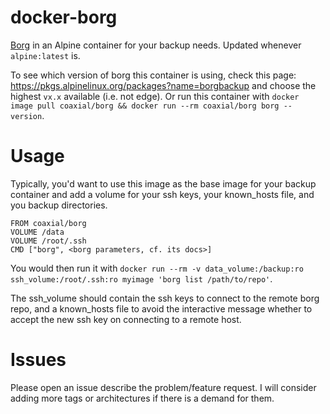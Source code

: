 # docker-borg

[Borg](https://borgbackup.readthedocs.io/) in an Alpine container for your backup needs. Updated whenever `alpine:latest`  is.

To see which version of borg this container is using, check this page: https://pkgs.alpinelinux.org/packages?name=borgbackup and choose the highest `vx.x` available (i.e. not edge). Or run this container with `docker image pull coaxial/borg && docker run --rm coaxial/borg borg --version`.

# Usage

Typically, you'd want to use this image as the base image for your backup container and add a volume for your ssh keys, your known_hosts file, and you backup directories.

```
FROM coaxial/borg
VOLUME /data
VOLUME /root/.ssh
CMD ["borg", <borg parameters, cf. its docs>]
```

You would then run it with `docker run --rm -v data_volume:/backup:ro ssh_volume:/root/.ssh:ro myimage 'borg list /path/to/repo'`.

The ssh_volume should contain the ssh keys to connect to the remote borg repo, and a known_hosts file to avoid the interactive message whether to accept the new ssh key on connecting to a remote host.

# Issues

Please open an issue describe the problem/feature request. I will consider adding more tags or architectures if there is a demand for them.
